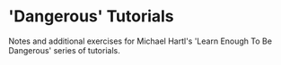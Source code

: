 # 'Dangerous' Tutorials

Notes and additional exercises for Michael Hartl's 'Learn Enough To Be Dangerous' series of tutorials.

